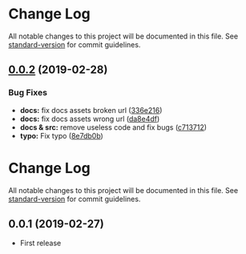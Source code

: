 # Change Log

All notable changes to this project will be documented in this file. See [standard-version](https://github.com/conventional-changelog/standard-version) for commit guidelines.

## [0.0.2](https://github.com/ntnyq/vuepress-plugin-svg-icons/compare/v0.0.1...v0.0.2) (2019-02-28)


### Bug Fixes

* **docs:** fix docs assets broken url ([336e216](https://github.com/ntnyq/vuepress-plugin-svg-icons/commit/336e216))
* **docs:** fix docs assets wrong url ([da8e4df](https://github.com/ntnyq/vuepress-plugin-svg-icons/commit/da8e4df))
* **docs & src:** remove useless code and fix bugs ([c713712](https://github.com/ntnyq/vuepress-plugin-svg-icons/commit/c713712))
* **typo:** Fix typo ([8e7db0b](https://github.com/ntnyq/vuepress-plugin-svg-icons/commit/8e7db0b))



# Change Log

All notable changes to this project will be documented in this file. See [standard-version](https://github.com/conventional-changelog/standard-version) for commit guidelines.

## 0.0.1 (2019-02-27)

* First release
